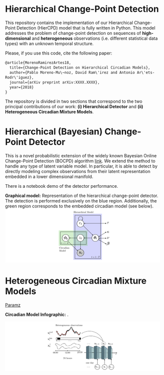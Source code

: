 # Hierarchical Change-Point Detection

This repository contains the implementation of our Hierarchical Change-Point Detection (HierCPD) model that is fully written in Python. This model addresses the problem of change-point detection on sequences of **high-dimensional** and **heterogeneous** observations (i.e. different statistical data types) with an unknown temporal structure.

Please, if you use this code, cite the following paper:
```
@article{MorenoRamirezArtes18,
  title={Change-Point Detection on Hierarchical Circadian Models},
  author={Pablo Moreno-Mu\~noz, David Ram\'irez and Antonio Ar\'ets-Rodr\'iguez},
  journal={arXiv preprint arXiv:XXXX.XXXX},
  year={2018}
}
```

The repository is divided in two sections that correspond to the two principal contributions of our work: **(i) Hierarchical Detector** and **(ii) Heterogeneous Circadian Mixture Models**.

# Hierarchical (Bayesian) Change-Point Detector
This is a novel probabilistic extension of the widely known Bayesian Online Change-Point Detection (BOCPD) algorithm [link](http://hips.seas.harvard.edu/content/bayesian-online-changepoint-detection). We extend the method to handle any type of latent variable model. In particular, it is able to detect by directly modeling complex observations from their latent representation embedded in a lower dimensional manifold.

There is a notebook demo of the detector performance.

**Graphical model:** Representation of the hierarchical change-point detector. The detection is performed exclusively on the blue region. Additionally, the green region corresponds to the embedded circadian model (see below).
![graphical_model](tmp/graphical_model.png)


# Heterogeneous Circadian Mixture Models

[Paramz](https://github.com/sods/paramz)

**Circadian Model Infographic:** .

![infographic](tmp/infographic.png)

